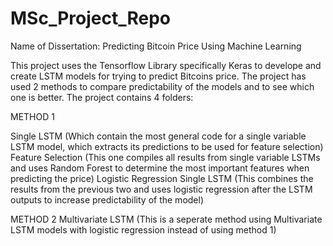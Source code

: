 # MSc_Project_Repo

Name of Dissertation: Predicting Bitcoin Price Using Machine Learning

This project uses the Tensorflow Library specifically Keras to develope and create LSTM models for trying to predict Bitcoins price. The project has used 2 methods to compare predictability of the models and to see which one is better. The project contains 4 folders:

METHOD 1

Single LSTM (Which contain the most general code for a single variable LSTM model, which extracts its predictions to be used for feature selection)
Feature Selection (This one compiles all results from single variable LSTMs and uses Random Forest to determine the most important features when predicting the price)
Logistic Regression Single LSTM (This combines the results from the previous two and uses logistic regression after the LSTM outputs to increase predictability of the model)

METHOD 2 
Multivariate LSTM (This is a seperate method using Multivariate LSTM models with logistic regression instead of using method 1)
